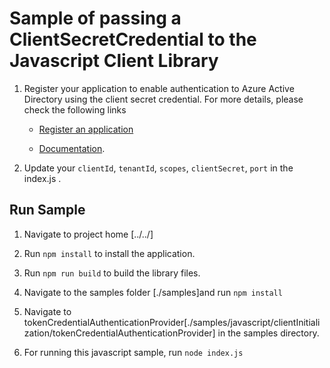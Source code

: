 # Sample of passing a ClientSecretCredential to the Javascript Client Library

1. Register your application to enable authentication to Azure Active Directory using the client secret credential. For more details, please check the following links

    - [Register an application](https://docs.microsoft.com/en-us/azure/active-directory/develop/quickstart-register-app)

    - [Documentation](https://docs.microsoft.com/en-us/azure/active-directory/develop/quickstart-configure-app-access-web-apis#add-credentials-to-your-web-application).

2. Update your `clientId`, `tenantId`, `scopes`, `clientSecret`, `port` in the index.js .

## Run Sample

1. Navigate to project home [../../]

2. Run `npm install` to install the application.

3. Run `npm run build` to build the library files.

4. Navigate to the samples folder [./samples]and run `npm install`

5. Navigate to tokenCredentialAuthenticationProvider[./samples/javascript/clientInitialization/tokenCredentialAuthenticationProvider] in the samples directory.

6. For running this javascript sample, run `node index.js`
